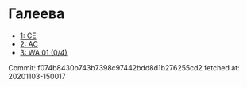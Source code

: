 # Галеева
- [1: CE](1.md)
- [2: AC](2.md)
- [3: WA 01 (0/4)](3.md)

Commit: f074b8430b743b7398c97442bdd8d1b276255cd2
 fetched at: 20201103-150017

